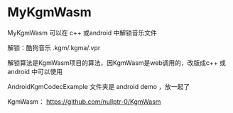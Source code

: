 
# MyKgmWasm

MyKgmWasm 可以在 c++ 或android 中解锁音乐文件

解锁：酷狗音乐 .kgm/.kgma/.vpr
 

解锁算法是KgmWasm项目的算法，因KgmWasm是web调用的，改版成c++ 或android 中可以使用


AndroidKgmCodecExample 文件夹是 android demo ，放一起了




KgmWasm：
https://github.com/nullptr-0/KgmWasm
 